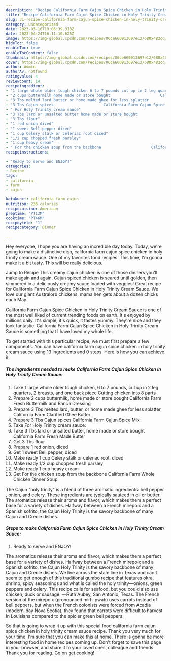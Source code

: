 ```yaml
---
description: "Recipe California Farm Cajun Spice Chicken in Holy Trinity Cream Sauce the Delicious"
title: "Recipe California Farm Cajun Spice Chicken in Holy Trinity Cream Sauce the Delicious"
slug: 31-recipe-california-farm-cajun-spice-chicken-in-holy-trinity-cream-sauce-the-delicious
category: Uncategorized
date: 2023-03-16T19:06:39.313Z
date: 2023-04-24T16:11:10.625Z
image: https://img-global.cpcdn.com/recipes/06ce660913697e12/680x482cq70/california-farm-cajun-spice-chicken-in-holy-trinity-cream-sauce-recipe-main-photo.jpg
hideToc: false
enableToc: true
enableTocContent: false
thumbnail: https://img-global.cpcdn.com/recipes/06ce660913697e12/680x482cq70/california-farm-cajun-spice-chicken-in-holy-trinity-cream-sauce-recipe-main-photo.jpg
cover: https://img-global.cpcdn.com/recipes/06ce660913697e12/680x482cq70/california-farm-cajun-spice-chicken-in-holy-trinity-cream-sauce-recipe-main-photo.jpg
author: Admin
authorAv: notfound
ratingvalue: 4
reviewcount: 14
recipeingredient:
- "1 large whole older tough chicken 6 to 7 pounds cut up in 2 leg quarters 2 breasts and one back piece                      Cutting chicken into 8 parts"
- "2 cups buttermilk home made or store bought                      California Farm Fresh Buttermilk and Ranch Dressing"
- "3 Tbs melted lard butter or home made ghee for less splatter                      California Farm Clarified Ghee Butter"
- "3 Tbs Cajun spices                      California Farm Cajun Spice Mix"
- " For Holy Trinity cream sauce"
- "3 Tbs lard or unsalted butter home made or store bought                      California Farm Fresh Made Butter"
- "3 Tbs flour"
- "1 red onion diced"
- "1 sweet Bell pepper diced"
- "1 cup Celery stalk or celeriac root diced"
- "1/2 cup chopped fresh parsley"
- "1 cup heavy cream"
- " For the chicken soup from the backbone                      California Farm Whole Chicken Dinner Soup"
recipeinstructions:

- "Ready to serve and ENJOY!"
categories:
- Recipe
tags:
- california
- farm
- cajun

katakunci: california farm cajun 
nutrition: 236 calories
recipecuisine: American
preptime: "PT13M"
cooktime: "PT46M"
recipeyield: "1"
recipecategory: Dinner

---
```



Hey everyone, I hope you are having an incredible day today. Today, we're going to make a distinctive dish, california farm cajun spice chicken in holy trinity cream sauce. One of my favorites food recipes. This time, I'm gonna make it a bit tasty. This will be really delicious.

Jump to Recipe This creamy cajun chicken is one of those dinners you&#39;ll make again and again. Cajun spiced chicken is seared until golden, then simmered in a deliciously creamy sauce loaded with veggies! Great recipe for California Farm Cajun Spice Chicken in Holy Trinity Cream Sauce. We love our giant Australorb chickens, mama hen gets about a dozen chicks each May.

California Farm Cajun Spice Chicken in Holy Trinity Cream Sauce is one of the most well liked of current trending foods on earth. It's enjoyed by millions daily. It's simple, it's quick, it tastes yummy. They're nice and they look fantastic. California Farm Cajun Spice Chicken in Holy Trinity Cream Sauce is something that I have loved my whole life.


To get started with this particular recipe, we must first prepare a few components. You can have california farm cajun spice chicken in holy trinity cream sauce using 13 ingredients and 0 steps. Here is how you can achieve it.

<!--inarticleads1-->

##### The ingredients needed to make California Farm Cajun Spice Chicken in Holy Trinity Cream Sauce:

1. Take 1 large whole older tough chicken, 6 to 7 pounds, cut up in 2 leg quarters, 2 breasts, and one back piece                      Cutting chicken into 8 parts
1. Prepare 2 cups buttermilk, home made or store bought                      California Farm Fresh Buttermilk and Ranch Dressing
1. Prepare 3 Tbs melted lard, butter, or home made ghee for less splatter                      California Farm Clarified Ghee Butter
1. Prepare 3 Tbs Cajun spices                      California Farm Cajun Spice Mix
1. Take  For Holy Trinity cream sauce:
1. Take 3 Tbs lard or unsalted butter, home made or store bought                      California Farm Fresh Made Butter
1. Get 3 Tbs flour
1. Prepare 1 red onion, diced
1. Get 1 sweet Bell pepper, diced
1. Make ready 1 cup Celery stalk or celeriac root, diced
1. Make ready 1/2 cup chopped fresh parsley
1. Make ready 1 cup heavy cream
1. Get  For the chicken soup from the backbone                      California Farm Whole Chicken Dinner Soup


The Cajun &#34;holy trinity&#34; is a blend of three aromatic ingredients: bell pepper , onion, and celery. These ingredients are typically sauteed in oil or butter. The aromatics release their aroma and flavor, which makes them a perfect base for a variety of dishes. Halfway between a French mirepoix and a Spanish sofrito, the Cajun Holy Trinity is the savory backbone of many Cajun and Creole dishes. 

<!--inarticleads2-->

##### Steps to make California Farm Cajun Spice Chicken in Holy Trinity Cream Sauce:


1. Ready to serve and ENJOY!

The aromatics release their aroma and flavor, which makes them a perfect base for a variety of dishes. Halfway between a French mirepoix and a Spanish sofrito, the Cajun Holy Trinity is the savory backbone of many Cajun and Creole dishes. We live across the state line in Texas and can&#39;t seem to get enough of this traditional gumbo recipe that features okra, shrimp, spicy seasonings and what is called the holy trinity—onions, green peppers and celery. This recipe calls for seafood, but you could also use chicken, duck or sausage. —Ruth Aubey, San Antonio, Texas. The French version of the mirepoix (pronounced mirh-pwah) uses carrots instead of bell peppers, but when the French colonists were forced from Acadia (modern-day Nova Scotia), they found that carrots were difficult to harvest in Louisiana compared to the spicier green bell peppers. 

So that is going to wrap it up with this special food california farm cajun spice chicken in holy trinity cream sauce recipe. Thank you very much for your time. I'm sure that you can make this at home. There is gonna be more interesting food in home recipes coming up. Don't forget to save this page in your browser, and share it to your loved ones, colleague and friends. Thank you for reading. Go on get cooking!
